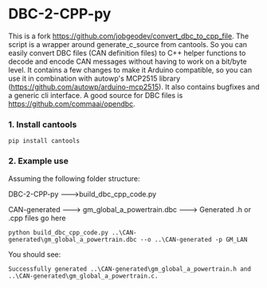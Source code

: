 # DBC-2-CPP-py
This is a fork https://github.com/jobgeodev/convert_dbc_to_cpp_file. The script is a wrapper around generate_c_source from cantools. So you can easily convert DBC files (CAN definition files) to C++ helper functions to decode and encode CAN messages without having to work on a bit/byte level.
It contains a few changes to make it Arduino compatible, so you can use it in combination with autowp's MCP2515 library (https://github.com/autowp/arduino-mcp2515).
It also contains bugfixes and a generic cli interface. A good source for DBC files is https://github.com/commaai/opendbc.


### 1.  Install cantools
```
pip install cantools
```

### 2.  Example use

Assuming the following folder structure:

DBC-2-CPP-py
--->build_dbc_cpp_code.py

CAN-generated
---> gm_global_a_powertrain.dbc
---> Generated .h or .cpp files go here

```
python build_dbc_cpp_code.py ..\CAN-generated\gm_global_a_powertrain.dbc --o ..\CAN-generated -p GM_LAN

```

You should see:
```
Successfully generated ..\CAN-generated\gm_global_a_powertrain.h and ..\CAN-generated\gm_global_a_powertrain.c.
```
